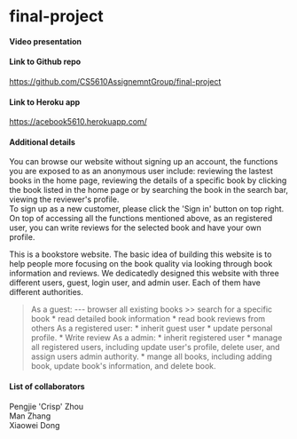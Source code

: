 # final-project

#### Video presentation

#### Link to Github repo 
https://github.com/CS5610AssignemntGroup/final-project

#### Link to Heroku app
https://acebook5610.herokuapp.com/

#### Additional details
You can browse our website without signing up an account, the functions you are exposed to as an anonymous user include: reviewing the lastest books in the home page, reviewing the details of a specific book by clicking the book listed in the home page or by searching the book in the search bar, viewing the reviewer's profile.<br>
To sign up as a new customer, please click the 'Sign in' button on top right. On top of accessing all the functions mentioned above, as an registered user, you can write reviews for the selected book and have your own profile.


This is a bookstore website. The basic idea of building this website is to help people more focusing on the book quality via looking through book information and reviews. We dedicatedly designed this website with three different users, guest, login user, and admin user. Each of them have different authorities.  

> As a guest:
	--- browser all existing books
	>> search for a specific book
	* read detailed book information
	* read book reviews from others
As a registered user:
	* inherit guest user
	* update personal profile. 
	* Write review
As a admin: 
	* inherit registered user
	* manage all registered users, including update user's profile, delete user, and assign users admin authority.
	* mange all books, including adding book, update book's information, and delete book.


#### List of collaborators
Pengjie 'Crisp' Zhou <br>
Man Zhang <br>
Xiaowei Dong
